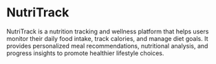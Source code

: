 # NutriTrack
NutriTrack is a nutrition tracking and wellness platform that helps users monitor their daily food intake, track calories, and manage diet goals. It provides personalized meal recommendations, nutritional analysis, and progress insights to promote healthier lifestyle choices.
